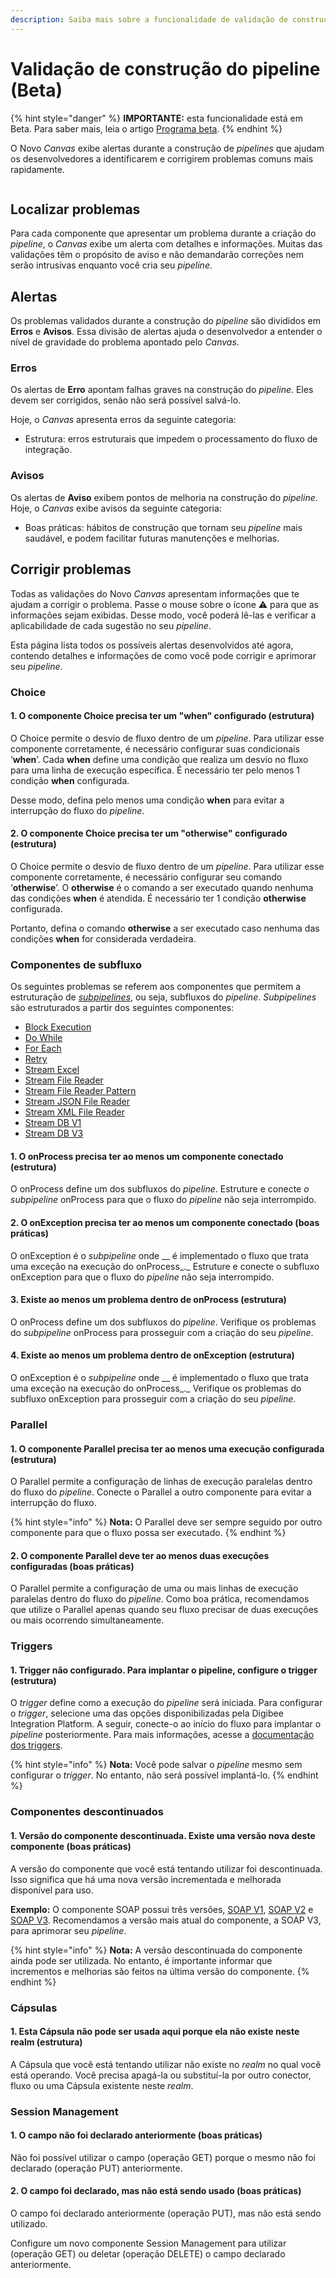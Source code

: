 ```yaml
---
description: Saiba mais sobre a funcionalidade de validação de construção de pipelines.
---
```


# Validação de construção do pipeline (Beta)

{% hint style="danger" %}
**IMPORTANTE:** esta funcionalidade está em Beta. Para saber mais, leia o artigo [Programa beta](../../geral/programa-beta.md).
{% endhint %}

O Novo _Canvas_ exibe alertas durante a construção de _pipelines_ que ajudam os desenvolvedores a identificarem e corrigirem problemas comuns mais rapidamente.

<figure><img src="../../.gitbook/assets/beta (2).gif" alt=""><figcaption></figcaption></figure>

## Localizar problemas <a href="#h_37abb7de8a" id="h_37abb7de8a"></a>

Para cada componente que apresentar um problema durante a criação do _pipeline_, o _Canvas_ exibe um alerta com detalhes e informações. Muitas das validações têm o propósito de aviso e não demandarão correções nem serão intrusivas enquanto você cria seu _pipeline_.

## Alertas <a href="#h_303cf6c6b1" id="h_303cf6c6b1"></a>

Os problemas validados durante a construção do _pipeline_ são divididos em **Erros** e **Avisos**. Essa divisão de alertas ajuda o desenvolvedor a entender o nível de gravidade do problema apontado pelo _Canvas_.

### Erros <a href="#h_9f1e8a34bd" id="h_9f1e8a34bd"></a>

Os alertas de **Erro** apontam falhas graves na construção do _pipeline_. Eles devem ser corrigidos, senão não será possível salvá-lo.

Hoje, o _Canvas_ apresenta erros da seguinte categoria:

* Estrutura: erros estruturais que impedem o processamento do fluxo de integração.

### Avisos <a href="#h_4a0b2bf4a9" id="h_4a0b2bf4a9"></a>

Os alertas de **Aviso** exibem pontos de melhoria na construção do _pipeline_. Hoje, o _Canvas_ exibe avisos da seguinte categoria:

* Boas práticas: hábitos de construção que tornam seu _pipeline_ mais saudável, e podem facilitar futuras manutenções e melhorias.

## Corrigir problemas <a href="#h_b0ce49bd21" id="h_b0ce49bd21"></a>

Todas as validações do Novo _Canvas_ apresentam informações que te ajudam a corrigir o problema. Passe o mouse sobre o ícone ⚠ para que as informações sejam exibidas. Desse modo, você poderá lê-las e verificar a aplicabilidade de cada sugestão no seu _pipeline_.

Esta página lista todos os possíveis alertas desenvolvidos até agora, contendo detalhes e informações de como você pode corrigir e aprimorar seu _pipeline_.

### Choice <a href="#h_7d5f476e64" id="h_7d5f476e64"></a>

#### 1. O componente Choice precisa ter um "when" configurado (estrutura) <a href="#h_60dd2adfb4" id="h_60dd2adfb4"></a>

O Choice permite o desvio de fluxo dentro de um _pipeline_. Para utilizar esse componente corretamente, é necessário configurar suas condicionais ‘**when**’. Cada **when** define uma condição que realiza um desvio no fluxo para uma linha de execução específica. É necessário ter pelo menos 1 condição **when** configurada.

Desse modo, defina pelo menos uma condição **when** para evitar a interrupção do fluxo do _pipeline_.

#### 2. O componente Choice precisa ter um "otherwise" configurado (estrutura) <a href="#h_c28a2f1936" id="h_c28a2f1936"></a>

O Choice permite o desvio de fluxo dentro de um _pipeline_. Para utilizar esse componente corretamente, é necessário configurar seu comando ‘**otherwise**’. O **otherwise** é o comando a ser executado quando nenhuma das condições **when** é atendida. É necessário ter 1 condição **otherwise** configurada.

Portanto, defina o comando **otherwise** a ser executado caso nenhuma das condições **when** for considerada verdadeira.

### Componentes de subfluxo <a href="#h_dbbaf3893a" id="h_dbbaf3893a"></a>

Os seguintes problemas se referem aos componentes que permitem a estruturação de [_subpipelines_](subpipelines.md), ou seja, subfluxos do _pipeline_. _Subpipelines_ são estruturados a partir dos seguintes componentes:

* [Block Execution](../../components/logic/block-execution.md)
* [Do While](../../components/logic/do-while.md)
* [For Each](../../components/logic/for-each/)
* [Retry](../../components/logic/retry.md)
* [Stream Excel](../../components/files/stream-excel.md)
* [Stream File Reader](../../components/files/stream-file-reader.md)
* [Stream File Reader Pattern](../../components/files/stream-file-reader-pattern.md)
* [Stream JSON File Reader](../../components/files/stream-json-file-reader.md)
* [Stream XML File Reader](../../components/files/stream-xml-file-reader.md)
* [Stream DB V1](../../components/structured-data/stream-db-v1.md)
* [Stream DB V3](../../components/structured-data/stream-db-v3.md)

#### 1. O onProcess precisa ter ao menos um componente conectado (estrutura) <a href="#h_da096f50b4" id="h_da096f50b4"></a>

O onProcess define um dos subfluxos do _pipeline_. Estruture e conecte _o subpipeline_ onProcess para que o fluxo do _pipeline_ não seja interrompido.

#### 2. O onException precisa ter ao menos um componente conectado (boas práticas) <a href="#h_9d3d716b24" id="h_9d3d716b24"></a>

O onException é o _subpipeline_ onde __ é implementado o fluxo que trata uma exceção na execução do onProcess_._ Estruture e conecte o subfluxo onException para que o fluxo do _pipeline_ não seja interrompido.

#### 3. Existe ao menos um problema dentro de onProcess (estrutura) <a href="#h_d239301ae7" id="h_d239301ae7"></a>

O onProcess define um dos subfluxos do _pipeline_. Verifique os problemas do _subpipeline_ onProcess para prosseguir com a criação do seu _pipeline_.

#### 4. Existe ao menos um problema dentro de onException (estrutura) <a href="#h_6e976cba62" id="h_6e976cba62"></a>

O onException é o _subpipeline_ onde __ é implementado o fluxo que trata uma exceção na execução do onProcess_._ Verifique os problemas do subfluxo onException para prosseguir com a criação do seu _pipeline_.

### Parallel <a href="#h_9d4020c448" id="h_9d4020c448"></a>

#### 1. O componente Parallel precisa ter ao menos uma execução configurada (estrutura) <a href="#h_b67a910580" id="h_b67a910580"></a>

O Parallel permite a configuração de linhas de execução paralelas dentro do fluxo do _pipeline_. Conecte o Parallel a outro componente para evitar a interrupção do fluxo.

{% hint style="info" %}
**Nota:** O Parallel deve ser sempre seguido por outro componente para que o fluxo possa ser executado.
{% endhint %}

#### 2. O componente Parallel deve ter ao menos duas execuções configuradas (boas práticas) <a href="#h_18325c9190" id="h_18325c9190"></a>

O Parallel permite a configuração de uma ou mais linhas de execução paralelas dentro do fluxo do _pipeline_. Como boa prática, recomendamos que utilize o Parallel apenas quando seu fluxo precisar de duas execuções ou mais ocorrendo simultaneamente.

### Triggers <a href="#h_67d63ac161" id="h_67d63ac161"></a>

#### 1. Trigger não configurado. Para implantar o pipeline, configure o trigger (estrutura) <a href="#h_2689472af5" id="h_2689472af5"></a>

O _trigger_ define como a execução do _pipeline_ será iniciada. Para configurar o _trigger_, selecione uma das opções disponibilizadas pela Digibee Integration Platform. A seguir, conecte-o ao início do fluxo para implantar o _pipeline_ posteriormente. Para mais informações, acesse a [documentação dos triggers](https://docs.digibee.com/help-center/v/pt-br/components/triggers).

{% hint style="info" %}
**Nota:** Você pode salvar o _pipeline_ mesmo sem configurar o _trigger_. No entanto, não será possível implantá-lo.
{% endhint %}

### Componentes descontinuados <a href="#h_67d63ac161" id="h_67d63ac161"></a>

#### 1. Versão do componente descontinuada. Existe uma versão nova deste componente (boas práticas) <a href="#h_831a10b00b" id="h_831a10b00b"></a>

A versão do componente que você está tentando utilizar foi descontinuada. Isso significa que há uma nova versão incrementada e melhorada disponível para uso.

**Exemplo:** O componente SOAP possui três versões, [SOAP V1](https://docs.digibee.com/help-center/v/pt-br/components/web-protocols/soap-v2/soap-v1), [SOAP V2](https://docs.digibee.com/help-center/v/pt-br/components/web-protocols/soap-v2) e [SOAP V3](https://docs.digibee.com/help-center/v/pt-br/components/web-protocols/soap-v3). Recomendamos a versão mais atual do componente, a SOAP V3, para aprimorar seu _pipeline_.

{% hint style="info" %}
**Nota:** A versão descontinuada do componente ainda pode ser utilizada. No entanto, é importante informar que incrementos e melhorias são feitos na última versão do componente.
{% endhint %}

### Cápsulas

#### 1. Esta Cápsula não pode ser usada aqui porque ela não existe neste realm (estrutura)

A Cápsula que você está tentando utilizar não existe no _realm_ no qual você está operando. Você precisa apagá-la ou substituí-la por outro conector, fluxo ou uma Cápsula existente neste _realm_.

### Session Management

#### 1. O campo não foi declarado anteriormente (boas práticas)

Não foi possível utilizar o campo (operação GET) porque o mesmo não foi declarado (operação PUT) anteriormente.

#### 2. O campo foi declarado, mas não está sendo usado (boas práticas)

O campo foi declarado anteriormente (operação PUT), mas não está sendo utilizado.&#x20;

Configure um novo componente Session Management para utilizar (operação GET) ou deletar (operação DELETE) o campo declarado anteriormente.
